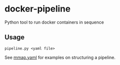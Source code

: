 # docker-pipeline
Python tool to run docker containers in sequence

Usage
-----

    pipeline.py <yaml file>
    
See [mmap.yaml](mmap.yaml) for examples on structuring a pipeline.
